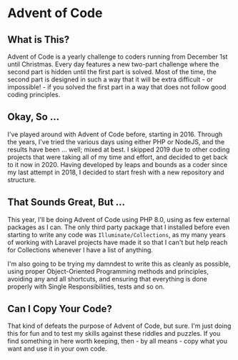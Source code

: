 # Advent of Code

## What is This?

Advent of Code is a yearly challenge to coders running from December 1st until Christmas. Every day features a new 
two-part challenge where the second part is hidden until the first part is solved. Most of the time, the second part 
is designed in such a way that it will be extra difficult - or impossible! - if you solved the first part in a way 
that does not follow good coding principles.

## Okay, So ...

I've played around with Advent of Code before, starting in 2016. Through the years, I've tried the various days 
using either PHP or NodeJS, and the results have been ... well; mixed at best. I skipped 2019 due to other coding 
projects that were taking all of my time and effort, and decided to get back to it now in 2020. Having developed by 
leaps and bounds as a coder since my last attempt in 2018, I decided to start fresh with a new repository and structure.

## That Sounds Great, But ...

This year, I'll be doing Advent of Code using PHP 8.0, using as few external packages as I can. The only third party 
package that I installed before even starting to write any code was `Illuminate/Collections`, as my many years of 
working with Laravel projects have made it so that I can't but help reach for Collections whenever I have a list of 
anything.

I'm also going to be trying my damndest to write this as cleanly as possible, using proper Object-Oriented 
Programming methods and principles, avoiding any and all shortcuts, and ensuring that everything is done properly 
with Single Responsibilities, tests and so on.

## Can I Copy Your Code?

That kind of defeats the purpose of Advent of Code, but sure. I'm just doing this for fun and to test my skills 
against these riddles and puzzles. If you find something in here worth keeping, then - by all means - copy what you 
want and use it in your own code.
